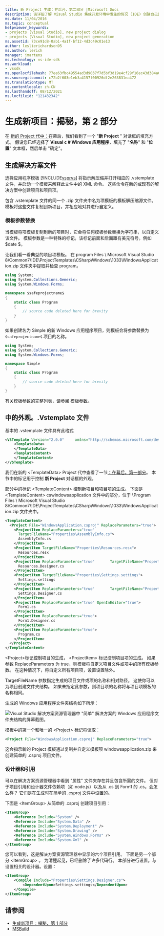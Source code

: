 ```yaml
---
title: 新 Project 生成：在后台，第二部分 |Microsoft Docs
description: 请详细了解 Visual Studio 集成开发环境中发生的情况 (IDE) 创建自己的项目类型 (第2部分（共) 2 部分）。
ms.date: 11/04/2016
ms.topic: conceptual
helpviewer_keywords:
- projects [Visual Studio], new project dialog
- projects [Visual Studio], new project generation
ms.assetid: 73ce91d8-0ab1-4a1f-bf12-4d3c49c01e13
author: leslierichardson95
ms.author: lerich
manager: jmartens
ms.technology: vs-ide-sdk
ms.workload:
- vssdk
ms.openlocfilehash: 77ee63fbc49554ad3d9037f7d5bf3d19e4cf29f16ec43d384a0489da9ec06184
ms.sourcegitcommit: c72b2f603e1eb3a4157f00926df2e263831ea472
ms.translationtype: MT
ms.contentlocale: zh-CN
ms.lasthandoff: 08/12/2021
ms.locfileid: "121432342"
---
```

# <a name="new-project-generation-under-the-hood-part-two"></a>生成新项目：揭秘，第 2 部分

在 [新的 Project 代中：](../../extensibility/internals/new-project-generation-under-the-hood-part-one.md)在幕后，我们看到了一个 "**新 Project** " 对话框的填充方式。 假设您已经选择了 **Visual c # Windows 应用程序**，填充了 "**名称**" 和 "**位置**" 文本框，然后单击 "确定"。

## <a name="generating-the-solution-files"></a>生成解决方案文件
 选择应用程序模板 [!INCLUDE[vsprvs](../../code-quality/includes/vsprvs_md.md)] 将指示解压缩并打开相应的 .vstemplate 文件，并启动一个模板来解释此文件中的 XML 命令。 这些命令在新的或现有的解决方案中创建项目和项目项。

 包含 .vstemplate 文件的同一个 .zip 文件夹中名为项模板的模板解压缩源文件。 模板将这些文件复制到新项目，并相应地对其进行自定义。

### <a name="template-parameter-replacement"></a>模板参数替换
 当模板将项模板复制到新的项目时，它会将任何模板参数替换为字符串，以自定义该文件。 模板参数是一种特殊的标记，该标记前面和后面跟有美元符号，例如 $date $。

 让我们看一看典型的项目项模板。 在 program Files \ Microsoft Visual Studio 8\Common7\IDE\ProjectTemplates\CSharp\Windows\1033\WindowsApplication.zip 文件夹中提取并检查 program。

```csharp
using System;
using System.Collections.Generic;
using System.Windows.Forms;

namespace $safeprojectname$
{
    static class Program
    {
        // source code deleted here for brevity
    }
}
```

如果创建名为 Simple 的新 Windows 应用程序项目，则模板会将参数替换为 `$safeprojectname$` 项目的名称。

```csharp
using System;
using System.Collections.Generic;
using System.Windows.Forms;

namespace Simple
{
    static class Program
    {
        // source code deleted here for brevity
    }
}
```

 有关模板参数的完整列表，请参阅 [模板参数](../../ide/template-parameters.md)。

## <a name="a-look-inside-a-vstemplate-file"></a>中的外观。.Vstemplate 文件
 基本的 .vstemplate 文件具有此格式

```xml
<VSTemplate Version="2.0.0"     xmlns="http://schemas.microsoft.com/developer/vstemplate/2005"     Type="Project">
    <TemplateData>
    </TemplateData>
    <TemplateContent>
    </TemplateContent>
</VSTemplate>
```

 我们在新的 \<TemplateData> Project 代中查看了一节[：在幕后，第一部分](../../extensibility/internals/new-project-generation-under-the-hood-part-one.md)。 本节中的标记用于控制 **新 Project** 对话框的外观。

 部分中的标记 \<TemplateContent> 控制新项目和项目项的生成。 下面是 \<TemplateContent> cswindowsapplication 文件中的部分，位于 \Program Files \ Microsoft Visual Studio 8\Common7\IDE\ProjectTemplates\CSharp\Windows\1033\WindowsApplication.zip 文件夹中。

```xml
<TemplateContent>
  <Project File="WindowsApplication.csproj" ReplaceParameters="true">
    <ProjectItem ReplaceParameters="true"
      TargetFileName="Properties\AssemblyInfo.cs">
      AssemblyInfo.cs
    </ProjectItem>
    <ProjectItem TargetFileName="Properties\Resources.resx">
      Resources.resx
    </ProjectItem>
    <ProjectItem ReplaceParameters="true"       TargetFileName="Properties\Resources.Designer.cs">
      Resources.Designer.cs
    </ProjectItem>
    <ProjectItem TargetFileName="Properties\Settings.settings">
      Settings.settings
    </ProjectItem>
    <ProjectItem ReplaceParameters="true"       TargetFileName="Properties\Settings.Designer.cs">
      Settings.Designer.cs
    </ProjectItem>
    <ProjectItem ReplaceParameters="true" OpenInEditor="true">
      Form1.cs
    </ProjectItem>
    <ProjectItem ReplaceParameters="true">
      Form1.Designer.cs
    </ProjectItem>
    <ProjectItem ReplaceParameters="true">
      Program.cs
    </ProjectItem>
  </Project>
</TemplateContent>
```

 \<Project>标记控制项目的生成， \<ProjectItem> 标记控制项目项的生成。 如果参数 ReplaceParameters 为 true，则模板将自定义项目文件或项中的所有模板参数。 在这种情况下，将自定义所有项目项，设置设置除外。

 TargetFileName 参数指定生成的项目文件或项的名称和相对路径。 这使你可以为项目创建文件夹结构。 如果未指定此参数，则项目项的名称将与项目项模板的名称相同。

 生成的 Windows 应用程序文件夹结构如下所示：

 ![Visual Studio 解决方案资源管理器中 "简单" 解决方案的 Windows 应用程序文件夹结构的屏幕截图。](../../extensibility/internals/media/simplesolution.png)

 模板中的第一个和唯一的 \<Project> 标记将读取：

```xml
<Project File="WindowsApplication.csproj" ReplaceParameters="true">
```

 这会指示新的 Project 模板通过复制并自定义模板项 windowsapplication.zip 来创建简单的 .csproj 项目文件。

### <a name="designers-and-references"></a>设计器和引用
 可以在解决方案资源管理器中看到 "属性" 文件夹存在并且包含所需的文件。 但对于项目引用和设计器文件依赖项（如 node.js）以及从 .cs 到 Form1 的 .cs，会怎么样？  它们是在生成时在简单的 .csproj 文件中设置的。

 下面是 \<ItemGroup> 从简单的 .csproj 创建项目引用：

```xml
<ItemGroup>
    <Reference Include="System" />
    <Reference Include="System.Data" />
    <Reference Include="System.Deployment" />
    <Reference Include="System.Drawing" />
    <Reference Include="System.Windows.Forms" />
    <Reference Include="System.Xml" />
</ItemGroup>
```

 您可以看到，这是解决方案资源管理器中显示的六个项目引用。 下面是另一个部分 \<ItemGroup> 。 为清楚起见，已经删除了许多代码行。 本部分进行设置。与设置相关的设计器。设置：

```xml
<ItemGroup>
    <Compile Include="Properties\Settings.Designer.cs">
        <DependentUpon>Settings.settings</DependentUpon>
    </Compile>
</ItemGroup>
```

## <a name="see-also"></a>请参阅

- [生成新项目：揭秘，第 1 部分](../../extensibility/internals/new-project-generation-under-the-hood-part-one.md)
- [MSBuild](../../msbuild/msbuild.md)
